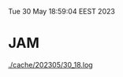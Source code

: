 Tue 30 May 18:59:04 EEST 2023
# JAM
<a href='./cache/202305/30_18.log'>./cache/202305/30_18.log</a>
